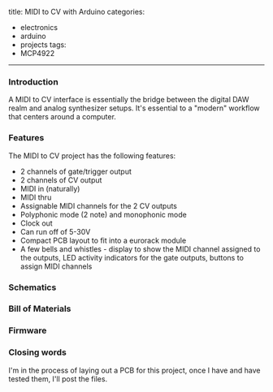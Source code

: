 title: MIDI to CV with Arduino
categories: 
- electronics
- arduino
- projects
tags:
- MCP4922
----

### Introduction 
A MIDI to CV interface is essentially the bridge between the digital DAW realm and analog synthesizer setups. It's essential to a "modern" workflow that centers around a computer. 

### Features
The MIDI to CV project has the following features:
  * 2 channels of gate/trigger output
  * 2 channels of CV output
  * MIDI in (naturally)
  * MIDI thru
  * Assignable MIDI channels for the 2 CV outputs
  * Polyphonic mode (2 note) and monophonic mode
  * Clock out
  * Can run off of 5-30V
  * Compact PCB layout to fit into a eurorack module
  * A few bells and whistles - display to show the MIDI channel assigned to the outputs, LED activity indicators for the gate outputs, buttons to assign MIDI channels

### Schematics


### Bill of Materials


### Firmware 


### Closing words
I'm in the process of laying out a PCB for this project, once I have and have tested them, I'll post the files.